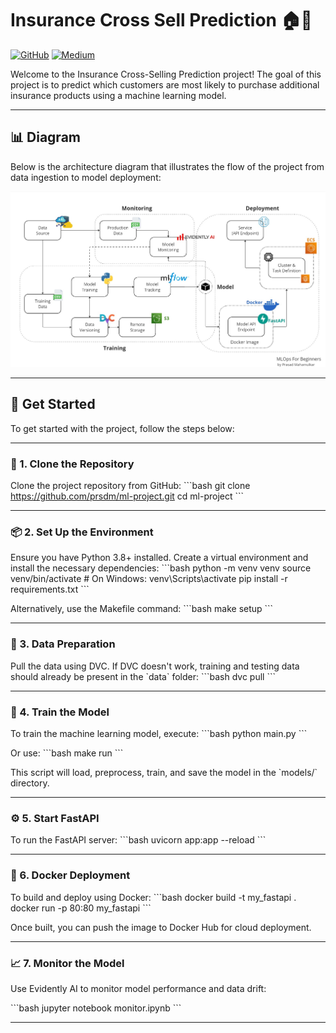 # Insurance Cross Sell Prediction 🏠🏥
[![GitHub](https://img.shields.io/badge/GitHub-code-blue?style=flat&logo=github&logoColor=white&color=red)](https://github.com/prsdm/mlops-project) [![Medium](https://img.shields.io/badge/Medium-view_article-green?style=flat&logo=medium&logoColor=white&color=green)](https://medium.com/@prasadmahamulkar/machine-learning-operations-mlops-for-beginners-a5686bfe02b2)

Welcome to the Insurance Cross-Selling Prediction project! The goal of this project is to predict which customers are most likely to purchase additional insurance products using a machine learning model.

---

## 📊 Diagram
Below is the architecture diagram that illustrates the flow of the project from data ingestion to model deployment:

![Image](docs/mlops.jpg)

---

## 🚀 Get Started
To get started with the project, follow the steps below:

---

### 🔧 1. Clone the Repository
Clone the project repository from GitHub:
\`\`\`bash
git clone https://github.com/prsdm/ml-project.git
cd ml-project
\`\`\`

---

### 📦 2. Set Up the Environment
Ensure you have Python 3.8+ installed. Create a virtual environment and install the necessary dependencies:
\`\`\`bash
python -m venv venv
source venv/bin/activate  # On Windows: venv\Scripts\activate
pip install -r requirements.txt
\`\`\`

Alternatively, use the Makefile command:
\`\`\`bash
make setup
\`\`\`

---

### 📁 3. Data Preparation
Pull the data using DVC. If DVC doesn't work, training and testing data should already be present in the \`data\` folder:
\`\`\`bash
dvc pull
\`\`\`

---

### 🧠 4. Train the Model
To train the machine learning model, execute:
\`\`\`bash
python main.py
\`\`\`

Or use:
\`\`\`bash
make run
\`\`\`

This script will load, preprocess, train, and save the model in the \`models/\` directory.

---

### ⚙️ 5. Start FastAPI
To run the FastAPI server:
\`\`\`bash
uvicorn app:app --reload
\`\`\`

---

### 🐳 6. Docker Deployment
To build and deploy using Docker:
\`\`\`bash
docker build -t my_fastapi .
docker run -p 80:80 my_fastapi
\`\`\`

Once built, you can push the image to Docker Hub for cloud deployment.

---

### 📈 7. Monitor the Model
Use Evidently AI to monitor model performance and data drift:

\`\`\`bash
jupyter notebook monitor.ipynb
\`\`\`

---
